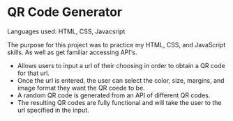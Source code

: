 # QR Code Generator
Languages used: HTML, CSS, Javacsript

The purpose for this project was to practice my HTML, CSS, and JavaScript skills. As well as get familiar accessing API's. 

- Allows users to input a url of their choosing in order to obtain a QR code for that url.
- Once the url is entered, the user can select the color, size, margins, and image format they want the QR coede to be.
- A random QR code is generated from an API of different QR codes.
- The resulting QR codes are fully functional and will take the user to the url specified in the input.
